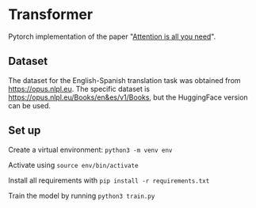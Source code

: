 # Transformer

Pytorch implementation of the paper "[Attention is all you need](https://arxiv.org/pdf/1706.03762)".

## Dataset

The dataset for the English-Spanish translation task was obtained from https://opus.nlpl.eu. The specific dataset is https://opus.nlpl.eu/Books/en&es/v1/Books, but the HuggingFace version can be used.

## Set up

Create a virtual environment: `python3 -m venv env`

Activate using `source env/bin/activate`

Install all requirements with `pip install -r requirements.txt`

Train the model by running `python3 train.py`